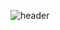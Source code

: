 ![header](https://capsule-render.vercel.app/api?type=slice&color=gradient&height=160&section=header&text=jaelims%20github!!&fontAlign=50&fontAlignY=70&fontSize=90&fontColor=000000)

<!--
**jaelims/jaelims** is a ✨ _special_ ✨ repository because its `README.md` (this file) appears on your GitHub profile.

Here are some ideas to get you started:

- 🔭 I’m currently working on ...
- 🌱 I’m currently learning ...
- 👯 I’m looking to collaborate on ...
- 🤔 I’m looking for help with ...
- 💬 Ask me about ...
- 📫 How to reach me: ...
- 😄 Pronouns: ...
- ⚡ Fun fact: ...
-->
